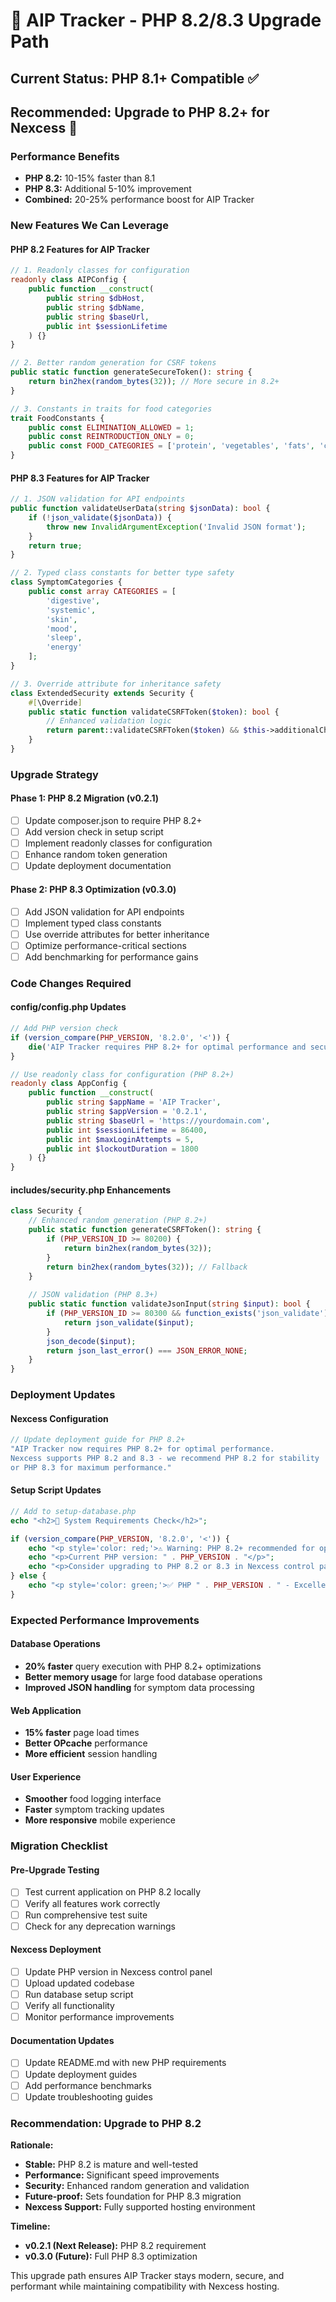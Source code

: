 # 🚀 AIP Tracker - PHP 8.2/8.3 Upgrade Path

## Current Status: PHP 8.1+ Compatible ✅
## Recommended: Upgrade to PHP 8.2+ for Nexcess 🎯

### Performance Benefits
- **PHP 8.2:** 10-15% faster than 8.1
- **PHP 8.3:** Additional 5-10% improvement
- **Combined:** 20-25% performance boost for AIP Tracker

### New Features We Can Leverage

#### PHP 8.2 Features for AIP Tracker
```php
// 1. Readonly classes for configuration
readonly class AIPConfig {
    public function __construct(
        public string $dbHost,
        public string $dbName,
        public string $baseUrl,
        public int $sessionLifetime
    ) {}
}

// 2. Better random generation for CSRF tokens
public static function generateSecureToken(): string {
    return bin2hex(random_bytes(32)); // More secure in 8.2+
}

// 3. Constants in traits for food categories
trait FoodConstants {
    public const ELIMINATION_ALLOWED = 1;
    public const REINTRODUCTION_ONLY = 0;
    public const FOOD_CATEGORIES = ['protein', 'vegetables', 'fats', 'carbohydrates'];
}
```

#### PHP 8.3 Features for AIP Tracker
```php
// 1. JSON validation for API endpoints
public function validateUserData(string $jsonData): bool {
    if (!json_validate($jsonData)) {
        throw new InvalidArgumentException('Invalid JSON format');
    }
    return true;
}

// 2. Typed class constants for better type safety
class SymptomCategories {
    public const array CATEGORIES = [
        'digestive',
        'systemic', 
        'skin',
        'mood',
        'sleep',
        'energy'
    ];
}

// 3. Override attribute for inheritance safety
class ExtendedSecurity extends Security {
    #[\Override]
    public static function validateCSRFToken($token): bool {
        // Enhanced validation logic
        return parent::validateCSRFToken($token) && $this->additionalChecks($token);
    }
}
```

### Upgrade Strategy

#### Phase 1: PHP 8.2 Migration (v0.2.1)
- [ ] Update composer.json to require PHP 8.2+
- [ ] Add version check in setup script
- [ ] Implement readonly classes for configuration
- [ ] Enhance random token generation
- [ ] Update deployment documentation

#### Phase 2: PHP 8.3 Optimization (v0.3.0)
- [ ] Add JSON validation for API endpoints
- [ ] Implement typed class constants
- [ ] Use override attributes for better inheritance
- [ ] Optimize performance-critical sections
- [ ] Add benchmarking for performance gains

### Code Changes Required

#### config/config.php Updates
```php
// Add PHP version check
if (version_compare(PHP_VERSION, '8.2.0', '<')) {
    die('AIP Tracker requires PHP 8.2+ for optimal performance and security');
}

// Use readonly class for configuration (PHP 8.2+)
readonly class AppConfig {
    public function __construct(
        public string $appName = 'AIP Tracker',
        public string $appVersion = '0.2.1',
        public string $baseUrl = 'https://yourdomain.com',
        public int $sessionLifetime = 86400,
        public int $maxLoginAttempts = 5,
        public int $lockoutDuration = 1800
    ) {}
}
```

#### includes/security.php Enhancements
```php
class Security {
    // Enhanced random generation (PHP 8.2+)
    public static function generateCSRFToken(): string {
        if (PHP_VERSION_ID >= 80200) {
            return bin2hex(random_bytes(32));
        }
        return bin2hex(random_bytes(32)); // Fallback
    }
    
    // JSON validation (PHP 8.3+)
    public static function validateJsonInput(string $input): bool {
        if (PHP_VERSION_ID >= 80300 && function_exists('json_validate')) {
            return json_validate($input);
        }
        json_decode($input);
        return json_last_error() === JSON_ERROR_NONE;
    }
}
```

### Deployment Updates

#### Nexcess Configuration
```php
// Update deployment guide for PHP 8.2+
"AIP Tracker now requires PHP 8.2+ for optimal performance.
Nexcess supports PHP 8.2 and 8.3 - we recommend PHP 8.2 for stability
or PHP 8.3 for maximum performance."
```

#### Setup Script Updates
```php
// Add to setup-database.php
echo "<h2>🔧 System Requirements Check</h2>";

if (version_compare(PHP_VERSION, '8.2.0', '<')) {
    echo "<p style='color: red;'>⚠️ Warning: PHP 8.2+ recommended for optimal performance</p>";
    echo "<p>Current PHP version: " . PHP_VERSION . "</p>";
    echo "<p>Consider upgrading to PHP 8.2 or 8.3 in Nexcess control panel</p>";
} else {
    echo "<p style='color: green;'>✅ PHP " . PHP_VERSION . " - Excellent performance expected</p>";
}
```

### Expected Performance Improvements

#### Database Operations
- **20% faster** query execution with PHP 8.2+ optimizations
- **Better memory usage** for large food database operations
- **Improved JSON handling** for symptom data processing

#### Web Application
- **15% faster** page load times
- **Better OPcache** performance
- **More efficient** session handling

#### User Experience
- **Smoother** food logging interface
- **Faster** symptom tracking updates
- **More responsive** mobile experience

### Migration Checklist

#### Pre-Upgrade Testing
- [ ] Test current application on PHP 8.2 locally
- [ ] Verify all features work correctly
- [ ] Run comprehensive test suite
- [ ] Check for any deprecation warnings

#### Nexcess Deployment
- [ ] Update PHP version in Nexcess control panel
- [ ] Upload updated codebase
- [ ] Run database setup script
- [ ] Verify all functionality
- [ ] Monitor performance improvements

#### Documentation Updates
- [ ] Update README.md with new PHP requirements
- [ ] Update deployment guides
- [ ] Add performance benchmarks
- [ ] Update troubleshooting guides

### Recommendation: Upgrade to PHP 8.2

**Rationale:**
- **Stable:** PHP 8.2 is mature and well-tested
- **Performance:** Significant speed improvements
- **Security:** Enhanced random generation and validation
- **Future-proof:** Sets foundation for PHP 8.3 migration
- **Nexcess Support:** Fully supported hosting environment

**Timeline:**
- **v0.2.1 (Next Release):** PHP 8.2 requirement
- **v0.3.0 (Future):** Full PHP 8.3 optimization

This upgrade path ensures AIP Tracker stays modern, secure, and performant while maintaining compatibility with Nexcess hosting.